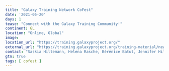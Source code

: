 ```yaml
---
title: "Galaxy Training Network CoFest"
date: '2021-05-20'
days: 1
tease: "Connect with the Galaxy Training Community!"
continent: GL
location: "Online, Global"
image:
location_url: "https://training.galaxyproject.org/"
external_url: "https://training.galaxyproject.org/training-material/news/2021/03/18/gtn_cofest_may.html"
contact: "Saskia Hiltemann, Helena Rasche, Bérénice Batut, Jennifer Hillman-Jackson, Delphine Lariviere, Anna Syme, Maria Doyle"
gtn: true
tags: [ cofest ]
---
```

